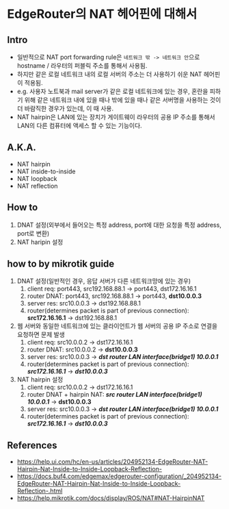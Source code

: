 # EdgeRouter의 NAT 헤어핀에 대해서

## Intro
- 일반적으로 NAT port forwarding rule은 `네트워크 밖 -> 네트워크 안`으로 hostname / 라우터의 퍼블릭 주소를 통해서 사용됨.
- 하지만 같은 로컬 네트워크 내의 로컬 서버의 주소는 더 사용하기 쉬운 NAT 헤어핀이 적용됨.
- e.g. 사용자 노트북과 mail server가 같은 로컬 네트워크에 있는 경우, 혼란을 피하기 위해 같은 네트워크 내에 있을 때나 밖에 있을 때나 같은 서버명을 사용하는 것이 더 바람직한 경우가 있는데, 이 때 사용.
- NAT hairpin은 LAN에 있는 장치가 게이트웨이 라우터의 공용 IP 주소를 통해서 LAN의 다른 컴퓨터에 액세스 할 수 있는 기능이다.

## A.K.A.
- NAT hairpin
- NAT inside-to-inside
- NAT loopback
- NAT reflection

## How to
1. DNAT 설정(외부에서 들어오는 특정 address, port에 대한 요청을 특정 address, port로 변환)
2. NAT haripin 설정

## how to by mikrotik guide
1. DNAT 설정(일반적인 경우, 응답 서버가 다른 네트워크망에 있는 경우)
    1. client req: port443, src192.168.88.1 -> port443, dst172.16.16.1
    2. router DNAT: port443, src192.168.88.1 -> port443, **dst10.0.0.3**
    3. server res: src10.0.0.3 -> dst192.168.88.1
    4. router(determines packet is part of previous connection): **src172.16.16.1** -> dst192.168.88.1
2. 웹 서버와 동일한 네트워크에 있는 클라이언트가 웹 서버의 공용 IP 주소로 연결을 요청하면 문제 발생
    1. client req: src10.0.0.2 -> dst172.16.16.1
    2. router DNAT: src10.0.0.2 -> **dst10.0.0.3**
    3. server res: src10.0.0.3 -> **_dst router LAN interface(bridge1) 10.0.0.1_**
    4. router(determines packet is part of previous connection): **_src172.16.16.1_** -> **_dst10.0.0.3_**
3. NAT hairpin 설정
    1. client req: src10.0.0.2 -> dst172.16.16.1
    2. router DNAT + hairpin NAT: **_src router LAN interface(bridge1) 10.0.0.1_** -> **dst10.0.0.3**
    3. server res: src10.0.0.3 -> **_dst router LAN interface(bridge1) 10.0.0.1_**
    4. router(determines packet is part of previous connection): **_src172.16.16.1_** -> **_dst10.0.0.3_**


## References
- https://help.ui.com/hc/en-us/articles/204952134-EdgeRouter-NAT-Hairpin-Nat-Inside-to-Inside-Loopback-Reflection-
- https://docs.buf4.com/edgemax/edgerouter-configuration/_204952134-EdgeRouter-NAT-Hairpin-Nat-Inside-to-Inside-Loopback-Reflection-.html
- https://help.mikrotik.com/docs/display/ROS/NAT#NAT-HairpinNAT
